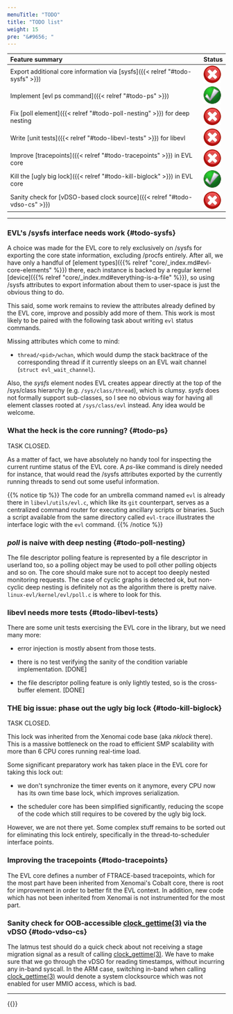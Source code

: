 ```yaml
---
menuTitle: "TODO"
title: "TODO list"
weight: 15
pre: "&#9656; "
---
```


|     Feature summary         |       Status                       |
| :-------------------------- |:---------------------------------- |
|  Export additional core information via [sysfs]({{< relref "#todo-sysfs" >}}) | ![sysfs](/images/unchecked.png?height=30px&width=30px) |
|  Implement [evl ps command]({{< relref "#todo-ps" >}}) | ![ps](/images/checked.png?height=30px&width=30px) |
|  Fix [poll element]({{< relref "#todo-poll-nesting" >}}) for deep nesting | ![poll](/images/unchecked.png?height=30px&width=30px) |
|  Write [unit tests]({{< relref "#todo-libevl-tests" >}}) for libevl | ![tests](/images/unchecked.png?height=30px&width=30px) |
|  Improve [tracepoints]({{< relref "#todo-tracepoints" >}}) in EVL core | ![tracepoints](/images/unchecked.png?height=30px&width=30px) |
|  Kill the [ugly big lock]({{< relref "#todo-kill-biglock" >}}) in EVL core| ![biglock](/images/checked.png?height=30px&width=30px) |
|  Sanity check for [vDSO-based clock source]({{< relref "#todo-vdso-cs" >}}) | ![vdso-cs](/images/unchecked.png?height=30px&width=30px) |

---

### EVL's /sysfs interface needs work {#todo-sysfs}

A choice was made for the EVL core to rely exclusively on /sysfs for
exporting the core state information, excluding /procfs
entirely. After all, we have only a handful of [element types]({{%
relref "core/_index.md#evl-core-elements" %}}) there, each instance is
backed by a regular kernel [device]({{% relref
"core/_index.md#everything-is-a-file" %}}), so using /sysfs attributes
to export information about them to user-space is just the obvious
thing to do.

This said, some work remains to review the attributes already defined
by the EVL core, improve and possibly add more of them. This work is
most likely to be paired with the following task about writing `evl`
status commands.

Missing attributes which come to mind:

- `thread/<pid>/wchan`, which would dump the stack backtrace of the
  corresponding thread if it currently sleeps on an EVL wait channel
  (`struct evl_wait_channel`).

Also, the _sysfs_ element nodes EVL creates appear directly at the top
of the /sys/class hierarchy (e.g. `/sys/class/thread`), which is
clumsy. _sysfs_ does not formally support sub-classes, so I see no
obvious way for having all element classes rooted at `/sys/class/evl`
instead. Any idea would be welcome.

### What the heck is the core running? {#todo-ps}

TASK CLOSED.

As a matter of fact, we have absolutely no handy tool for inspecting
the current runtime status of the EVL core. A _ps_-like command is
direly needed for instance, that would read the /sysfs attributes
exported by the currently running threads to send out some useful
information.

{{% notice tip %}}
The code for an umbrella command named `evl` is already there in
`libevl/utils/evl.c`, which like its `git` counterpart, serves as a
centralized command router for executing ancillary scripts or
binaries. Such a script available from the same directory called
`evl-trace` illustrates the interface logic with the `evl` command.
{{% /notice %}}

### _poll_ is naive with deep nesting {#todo-poll-nesting}

The file descriptor polling feature is represented by a file
descriptor in userland too, so a polling object may be used to poll
other polling objects and so on. The core should make sure not to
accept too deeply nested monitoring requests. The case of cyclic
graphs is detected ok, but non-cyclic deep nesting is definitely not
as the algorithm there is pretty naive. `linux-evl/kernel/evl/poll.c`
is where to look for this.

### libevl needs more tests {#todo-libevl-tests}

There are some unit tests exercising the EVL core in the library, but
we need many more:

- error injection is mostly absent from those tests.

- there is no test verifying the sanity of the condition variable
  implementation. [DONE]

- the file descriptor polling feature is only lightly tested, so is
  the cross-buffer element.  [DONE]

### THE big issue: phase out the ugly big lock {#todo-kill-biglock}

TASK CLOSED.

This lock was inherited from the Xenomai code base (aka _nklock_
there). This is a massive bottleneck on the road to efficient SMP
scalability with more than 6 CPU cores running real-time load.

Some significant preparatory work has taken place in the EVL core for
taking this lock out:

- we don't synchronize the timer events on it anymore, every CPU now
  has its own time base lock, which improves serialization.

- the scheduler core has been simplified significantly, reducing the
  scope of the code which still requires to be covered by the ugly big
  lock.

However, we are not there yet. Some complex stuff remains to be sorted
out for eliminating this lock entirely, specifically in the
thread-to-scheduler interface points.

### Improving the tracepoints {#todo-tracepoints}

The EVL core defines a number of FTRACE-based tracepoints, which for
the most part have been inherited from Xenomai's Cobalt core, there is
root for improvement in order to better fit the EVL context. In
addition, new code which has not been inherited from Xenomai is not
instrumented for the most part.

### Sanity check for OOB-accessible [clock_gettime(3)](http://man7.org/linux/man-pages/man3/clock_gettime.3.html) via the vDSO {#todo-vdso-cs}

The latmus test should do a quick check about not receiving a stage
migration signal as a result of calling
[clock_gettime(3)](http://man7.org/linux/man-pages/man3/clock_gettime.3.html). We
have to make sure that we go through the vDSO for reading timestamps,
without incurring any in-band syscall. In the ARM case, switching
in-band when calling
[clock_gettime(3)](http://man7.org/linux/man-pages/man3/clock_gettime.3.html)
would denote a system clocksource which was not enabled for user MMIO
access, which is bad.

---

{{<lastmodified>}}
